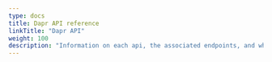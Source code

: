 ```yaml
---
type: docs
title: Dapr API reference
linkTitle: "Dapr API"
weight: 100
description: "Information on each api, the associated endpoints, and what capabilities are available"
---
```

